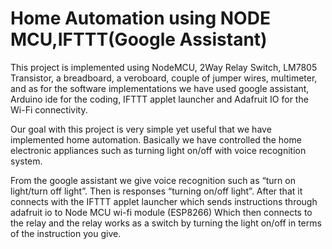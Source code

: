 # Home Automation using NODE MCU,IFTTT(Google Assistant)

This project is implemented using NodeMCU, 2Way Relay Switch, LM7805 Transistor, a breadboard, a veroboard, couple of jumper wires, multimeter, and as for the software implementations we have used google assistant, Arduino ide for the coding, IFTTT applet launcher and Adafruit IO for the Wi-Fi connectivity.

Our goal with this project is very simple yet useful that we have implemented home automation. Basically we have controlled the home electronic appliances such as turning light on/off with voice recognition system.

From the google assistant we give voice recognition such as “turn on light/turn off light”. Then is responses “turning on/off light”. After that it connects with the IFTTT applet launcher which sends instructions through adafruit io to Node MCU wi-fi module (ESP8266)
Which then connects to the relay and the relay works as a switch by turning the light on/off in terms of the instruction you give.
